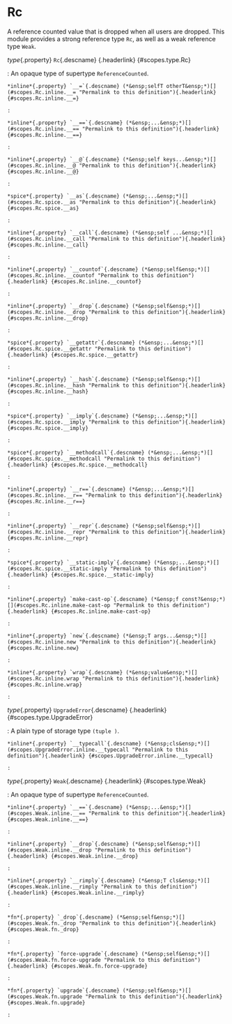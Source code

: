 <style type="text/css" rel="stylesheet">body { counter-reset: chapter 20; }</style>

Rc
==

A reference counted value that is dropped when all users are dropped. This
module provides a strong reference type `Rc`, as well as a weak reference
type `Weak`.

*type*{.property} `Rc`{.descname} [](#scopes.type.Rc "Permalink to this definition"){.headerlink} {#scopes.type.Rc}

:   An opaque type of supertype `ReferenceCounted`.

    *inline*{.property} `__=`{.descname} (*&ensp;selfT otherT&ensp;*)[](#scopes.Rc.inline.__= "Permalink to this definition"){.headerlink} {#scopes.Rc.inline.__=}

    :   

    *inline*{.property} `__==`{.descname} (*&ensp;...&ensp;*)[](#scopes.Rc.inline.__== "Permalink to this definition"){.headerlink} {#scopes.Rc.inline.__==}

    :   

    *inline*{.property} `__@`{.descname} (*&ensp;self keys...&ensp;*)[](#scopes.Rc.inline.__@ "Permalink to this definition"){.headerlink} {#scopes.Rc.inline.__@}

    :   

    *spice*{.property} `__as`{.descname} (*&ensp;...&ensp;*)[](#scopes.Rc.spice.__as "Permalink to this definition"){.headerlink} {#scopes.Rc.spice.__as}

    :   

    *inline*{.property} `__call`{.descname} (*&ensp;self ...&ensp;*)[](#scopes.Rc.inline.__call "Permalink to this definition"){.headerlink} {#scopes.Rc.inline.__call}

    :   

    *inline*{.property} `__countof`{.descname} (*&ensp;self&ensp;*)[](#scopes.Rc.inline.__countof "Permalink to this definition"){.headerlink} {#scopes.Rc.inline.__countof}

    :   

    *inline*{.property} `__drop`{.descname} (*&ensp;self&ensp;*)[](#scopes.Rc.inline.__drop "Permalink to this definition"){.headerlink} {#scopes.Rc.inline.__drop}

    :   

    *spice*{.property} `__getattr`{.descname} (*&ensp;...&ensp;*)[](#scopes.Rc.spice.__getattr "Permalink to this definition"){.headerlink} {#scopes.Rc.spice.__getattr}

    :   

    *inline*{.property} `__hash`{.descname} (*&ensp;self&ensp;*)[](#scopes.Rc.inline.__hash "Permalink to this definition"){.headerlink} {#scopes.Rc.inline.__hash}

    :   

    *spice*{.property} `__imply`{.descname} (*&ensp;...&ensp;*)[](#scopes.Rc.spice.__imply "Permalink to this definition"){.headerlink} {#scopes.Rc.spice.__imply}

    :   

    *spice*{.property} `__methodcall`{.descname} (*&ensp;...&ensp;*)[](#scopes.Rc.spice.__methodcall "Permalink to this definition"){.headerlink} {#scopes.Rc.spice.__methodcall}

    :   

    *inline*{.property} `__r==`{.descname} (*&ensp;...&ensp;*)[](#scopes.Rc.inline.__r== "Permalink to this definition"){.headerlink} {#scopes.Rc.inline.__r==}

    :   

    *inline*{.property} `__repr`{.descname} (*&ensp;self&ensp;*)[](#scopes.Rc.inline.__repr "Permalink to this definition"){.headerlink} {#scopes.Rc.inline.__repr}

    :   

    *spice*{.property} `__static-imply`{.descname} (*&ensp;...&ensp;*)[](#scopes.Rc.spice.__static-imply "Permalink to this definition"){.headerlink} {#scopes.Rc.spice.__static-imply}

    :   

    *inline*{.property} `make-cast-op`{.descname} (*&ensp;f const?&ensp;*)[](#scopes.Rc.inline.make-cast-op "Permalink to this definition"){.headerlink} {#scopes.Rc.inline.make-cast-op}

    :   

    *inline*{.property} `new`{.descname} (*&ensp;T args...&ensp;*)[](#scopes.Rc.inline.new "Permalink to this definition"){.headerlink} {#scopes.Rc.inline.new}

    :   

    *inline*{.property} `wrap`{.descname} (*&ensp;value&ensp;*)[](#scopes.Rc.inline.wrap "Permalink to this definition"){.headerlink} {#scopes.Rc.inline.wrap}

    :   

*type*{.property} `UpgradeError`{.descname} [](#scopes.type.UpgradeError "Permalink to this definition"){.headerlink} {#scopes.type.UpgradeError}

:   A plain type of storage type `(tuple )`.

    *inline*{.property} `__typecall`{.descname} (*&ensp;cls&ensp;*)[](#scopes.UpgradeError.inline.__typecall "Permalink to this definition"){.headerlink} {#scopes.UpgradeError.inline.__typecall}

    :   

*type*{.property} `Weak`{.descname} [](#scopes.type.Weak "Permalink to this definition"){.headerlink} {#scopes.type.Weak}

:   An opaque type of supertype `ReferenceCounted`.

    *inline*{.property} `__==`{.descname} (*&ensp;...&ensp;*)[](#scopes.Weak.inline.__== "Permalink to this definition"){.headerlink} {#scopes.Weak.inline.__==}

    :   

    *inline*{.property} `__drop`{.descname} (*&ensp;self&ensp;*)[](#scopes.Weak.inline.__drop "Permalink to this definition"){.headerlink} {#scopes.Weak.inline.__drop}

    :   

    *inline*{.property} `__rimply`{.descname} (*&ensp;T cls&ensp;*)[](#scopes.Weak.inline.__rimply "Permalink to this definition"){.headerlink} {#scopes.Weak.inline.__rimply}

    :   

    *fn*{.property} `_drop`{.descname} (*&ensp;self&ensp;*)[](#scopes.Weak.fn._drop "Permalink to this definition"){.headerlink} {#scopes.Weak.fn._drop}

    :   

    *fn*{.property} `force-upgrade`{.descname} (*&ensp;self&ensp;*)[](#scopes.Weak.fn.force-upgrade "Permalink to this definition"){.headerlink} {#scopes.Weak.fn.force-upgrade}

    :   

    *fn*{.property} `upgrade`{.descname} (*&ensp;self&ensp;*)[](#scopes.Weak.fn.upgrade "Permalink to this definition"){.headerlink} {#scopes.Weak.fn.upgrade}

    :   

